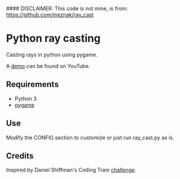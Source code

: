 #### DISCLAIMER: This code is not mine, is from: https://github.com/meznak/ray_cast



# Python ray casting



Casting rays in python using pygame.

A [demo](https://youtu.be/JoYN-UGypSg) can be found on YouTube.

## Requirements
* Python 3
* [pygame](https://www.pygame.org)

## Use
Modify the CONFIG section to customize or just run ray_cast.py as is.

## Credits
Inspired by Daniel Shiffman's Coding Train [challenge](https://thecodingtrain.com/CodingChallenges/145-2d-ray-casting.html).
